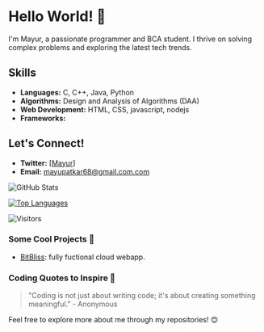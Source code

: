 # Hello World! 👋

I'm Mayur, a passionate programmer and BCA student. I thrive on solving complex problems and exploring the latest tech trends.

## Skills
- **Languages:** C, C++, Java, Python
- **Algorithms:** Design and Analysis of Algorithms (DAA)
- **Web Development:** HTML, CSS, javascript, nodejs
- **Frameworks:** 

## Let's Connect!
- **Twitter:** [[Mayur](https://x.com/mayurpatkar68?t=x81TllvAZ9pmkAUm9z53ag&s=08)]
- **Email:** mayupatkar68@gmail.com.com

![GitHub Stats](https://github-readme-stats.vercel.app/api?username=Mayur68&show_icons=true&theme=radical)

[![Top Languages](https://github-readme-stats.vercel.app/api/top-langs/?username=Mayur68&layout=compact&theme=radical)](https://github.com/Mayur68)

![Visitors](https://visitor-badge.glitch.me/badge?page_id=Mayur68.Mayur68)

### Some Cool Projects 🚀
- [BitBliss](link): fully fuctional cloud webapp.

### Coding Quotes to Inspire 🌟
> "Coding is not just about writing code; it's about creating something meaningful." - Anonymous

Feel free to explore more about me through my repositories! 😊
